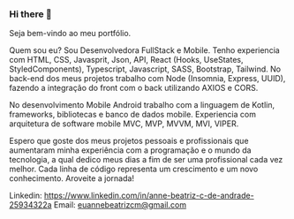 ### Hi there 👋
Seja bem-vindo ao meu portfólio. 

Quem sou eu? 
Sou Desenvolvedora FullStack e Mobile. Tenho experiencia com HTML, CSS, Javasprit, Json, API, React (Hooks, UseStates, StyledComponents), Typescript, Javascript, SASS, Bootstrap, Tailwind. No back-end dos meus projetos trabalho com Node (Insomnia, Express, UUID), fazendo a integração do front com o back utilizando AXIOS e CORS. 

No desenvolvimento Mobile Android trabalho com a linguagem de Kotlin, frameworks, bibliotecas e banco de dados mobile. Experiencia com arquitetura de software mobile MVC, MVP, MVVM, MVI, VIPER. 

Espero que goste dos meus projetos pessoais e profissionais que aumentaram minha experiência com a programação e o mundo da tecnologia, a qual dedico meus dias a fim de ser uma profissional cada vez melhor. Cada linha de código representa um crescimento e um novo conhecimento. 
Aroveite a jornada! 


Linkedin: https://www.linkedin.com/in/anne-beatriz-c-de-andrade-25934322a
Email: euannebeatrizcm@gmail.com

<!--
**annebcandrade/Annebcandrade** is a ✨ _special_ ✨ repository because its `README.md` (this file) appears on your GitHub profile.

Here are some ideas to get you started:

- 🔭 I’m currently working on ...
- 🌱 I’m currently learning ...
- 👯 I’m looking to collaborate on ...
- 🤔 I’m looking for help with ...
- 💬 Ask me about ...
- 📫 How to reach me: ...
- 😄 Pronouns: ...
- ⚡ Fun fact: ...
-->
